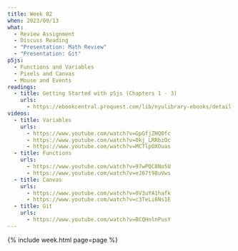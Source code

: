 ```yaml
---
title: Week 02
when: 2023/09/13
what:
  - Review Assignment
  - Discuss Reading
  - "Presentation: Math Review"
  - "Presentation: Git"
p5js:
  - Functions and Variables
  - Pixels and Canvas
  - Mouse and Events
readings:
  - title: Getting Started with p5js (Chapters 1 - 3)
    urls:
      - https://ebookcentral.proquest.com/lib/nyulibrary-ebooks/detail.action?docID=4333728
videos:
  - title: Variables
    urls:
      - https://www.youtube.com/watch?v=GpGfjZHQ0fc
      - https://www.youtube.com/watch?v=0kj_LRRbzOc
      - https://www.youtube.com/watch?v=MCTlpOXOuas
  - title: Functions
    urls:
      - https://www.youtube.com/watch?v=97wPQC8No5U
      - https://www.youtube.com/watch?v=eJ67t98uVws
  - title: Canvas
    urls:
      - https://www.youtube.com/watch?v=0V3uYA1hafk
      - https://www.youtube.com/watch?v=c3TeLi6Ns1E
  - title: Git
    urls:
      - https://www.youtube.com/watch?v=BCQHnlnPusY
---
```

{% include week.html page=page %}

